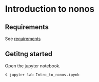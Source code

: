 # Introduction to nonos

## Requirements
See [requirements](../README.md)

## Getitng started
Open the jupyter notebook.
```shell
$ jupyter lab Intro_to_nonos.ipynb
```
